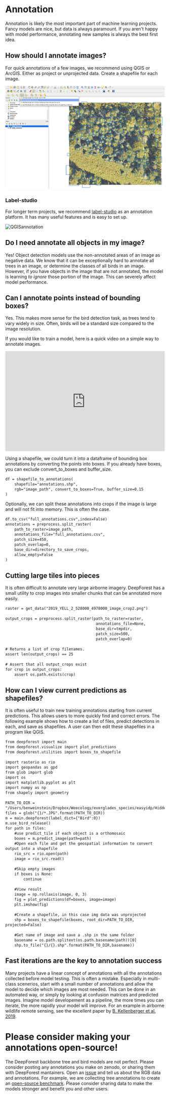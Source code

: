 # Annotation
Annotation is likely the most important part of machine learning projects. Fancy models are nice, but data is always paramount. If you aren't happy with model performance, annotating new samples is always the best first idea.

## How should I annotate images?
For quick annotations of a few images, we recommend using QGIS or ArcGIS. Either as project or unprojected data. Create a shapefile for each image.

![QGISannotation](../www/QGIS_annotation.png)

### Label-studio

For longer term projects, we recommend [label-studio](https://labelstud.io/) as an annotation platform. It has many useful features and is easy to set up.

![QGISannotation](../www/label_studio.png)

## Do I need annotate all objects in my image?
Yes! Object detection models use the non-annotated areas of an image as negative data. We know that it can be exceptionally hard to annotate all trees in an image, or determine the classes of all birds in an image. However, if you have objects in the image that are not annotated, the model is learning *to ignore* those portion of the image. This can severely affect model performance.

## Can I annotate points instead of bounding boxes?
Yes. This makes more sense for the bird detection task, as trees tend to vary widely in size. Often, birds will be a standard size compared to the image resolution.

If you would like to train a model, here is a quick video on a simple way to annotate images.

<div style="position: relative; padding-bottom: 62.5%; height: 0;"><iframe src="https://www.loom.com/embed/e1639d36b6ef4118a31b7b892344ba83" frameborder="0" webkitallowfullscreen mozallowfullscreen allowfullscreen style="position: absolute; top: 0; left: 0; width: 100%; height: 100%;"></iframe></div>

Using a shapefile, we could turn it into a dataframe of bounding box annotations by converting the points into boxes. If you already have boxes, you can exclude convert_to_boxes and buffer_size.

```
df = shapefile_to_annotations(
    shapefile="annotations.shp", 
    rgb="image_path", convert_to_boxes=True, buffer_size=0.15
)
```

Optionally, we can split these annotations into crops if the image is large and will not fit into memory. This is often the case.

```
df.to_csv("full_annotations.csv",index=False)
annotations = preprocess.split_raster(
    path_to_raster=image_path,
    annotations_file="full_annotations.csv",
    patch_size=450,
    patch_overlap=0,
    base_dir=directory_to_save_crops,
    allow_empty=False
)
```

## Cutting large tiles into pieces

It is often difficult to annotate very large airborne imagery. DeepForest has a small utility to crop images into smaller chunks that can be annotated more easily.

```
raster = get_data("2019_YELL_2_528000_4978000_image_crop2.png")

output_crops = preprocess.split_raster(path_to_raster=raster,
                                        annotations_file=None,
                                        base_dir=tmpdir,
                                        patch_size=500,
                                        patch_overlap=0)

# Returns a list of crop filenames.
assert len(output_crops) == 25

# Assert that all output_crops exist
for crop in output_crops:
    assert os.path.exists(crop)
```

## How can I view current predictions as shapefiles?

It is often useful to train new training annotations starting from current predictions. This allows users to more quickly find and correct errors. The following example shows how to create a list of files, predict detections in each, and save as shapefiles. A user can then edit these shapefiles in a program like QGIS.

```
from deepforest import main
from deepforest.visualize import plot_predictions
from deepforest.utilities import boxes_to_shapefile

import rasterio as rio
import geopandas as gpd
from glob import glob
import os
import matplotlib.pyplot as plt
import numpy as np
from shapely import geometry

PATH_TO_DIR = "/Users/benweinstein/Dropbox/Weecology/everglades_species/easyidp/HiddenLittle_03_24_2022"
files = glob("{}/*.JPG".format(PATH_TO_DIR))
m = main.deepforest(label_dict={"Bird":0})
m.use_bird_release()
for path in files:
    #use predict_tile if each object is a orthomosaic
    boxes = m.predict_image(path=path)
    #Open each file and get the geospatial information to convert output into a shapefile
    rio_src = rio.open(path)
    image = rio_src.read()
    
    #Skip empty images
    if boxes is None:
        continue
    
    #View result
    image = np.rollaxis(image, 0, 3)
    fig = plot_predictions(df=boxes, image=image)   
    plt.imshow(fig)
    
    #Create a shapefile, in this case img data was unprojected
    shp = boxes_to_shapefile(boxes, root_dir=PATH_TO_DIR, projected=False)
    
    #Get name of image and save a .shp in the same folder
    basename = os.path.splitext(os.path.basename(path))[0]
    shp.to_file("{}/{}.shp".format(PATH_TO_DIR,basename))
```

## Fast iterations are the key to annotation success

Many projects have a linear concept of annotations with all the annotations collected before model testing. This is often a mistake. Especially in multi-class scenerios, start with a small number of annotations and allow the model to decide which images are most needed. This can be done in an automated way, or simply by looking at confusion matrices and predicted images. Imagine model developement as a pipeline, the more times you can iterate, the more rapidly your model will improve. For an example in airborne wildlife remote sensing, see the excellent paper by [B. Kellenberger et al. 2019](https://ieeexplore.ieee.org/stamp/stamp.jsp?arnumber=8807383&casa_token=ZCCfJk3Fy-IAAAAA:UyZyftM25on1ZUijB1o4gBUWw8JBD5lmVkAvzZqL7PlQTvQMzOIK2n9A73swGUpYZYhARUbw&tag=1).

# Please consider making your annotations open-source!

The DeepForest backbone tree and bird models are not perfect. Please consider posting any annotations you make on zenodo, or sharing them with DeepForest mantainers. Open an [issue](https://github.com/weecology/DeepForest/issues) and tell us about the RGB data and annotations. For example, we are collecting tree annotations to create an [open-source benchmark](https://milliontrees.idtrees.org/). Please consider sharing data to make the models stronger and benefit you and other users. 